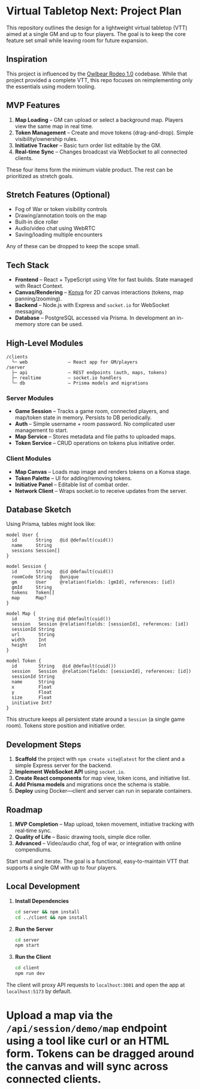 # Virtual Tabletop Next: Project Plan

This repository outlines the design for a lightweight virtual tabletop (VTT) aimed at a single GM and up to four players. The goal is to keep the core feature set small while leaving room for future expansion.

## Inspiration

This project is influenced by the [Owlbear Rodeo 1.0](https://github.com/owlbear-rodeo/owlbear-rodeo-legacy) codebase. While that project provided a complete VTT, this repo focuses on reimplementing only the essentials using modern tooling.

## MVP Features

1. **Map Loading** – GM can upload or select a background map. Players view the same map in real time.
2. **Token Management** – Create and move tokens (drag-and-drop). Simple visibility/ownership rules.
3. **Initiative Tracker** – Basic turn order list editable by the GM.
4. **Real‑time Sync** – Changes broadcast via WebSocket to all connected clients.

These four items form the minimum viable product. The rest can be prioritized as stretch goals.

## Stretch Features (Optional)

- Fog of War or token visibility controls
- Drawing/annotation tools on the map
- Built‑in dice roller
- Audio/video chat using WebRTC
- Saving/loading multiple encounters

Any of these can be dropped to keep the scope small.

## Tech Stack

- **Frontend** – React + TypeScript using Vite for fast builds. State managed with React Context.
- **Canvas/Rendering** – [Konva](https://konvajs.org/) for 2D canvas interactions (tokens, map panning/zooming).
- **Backend** – Node.js with Express and `socket.io` for WebSocket messaging.
- **Database** – PostgreSQL accessed via Prisma. In development an in-memory store can be used.

## High‑Level Modules

```
/clients
  └─ web               – React app for GM/players
/server
  ├─ api               – REST endpoints (auth, maps, tokens)
  ├─ realtime          – socket.io handlers
  └─ db                – Prisma models and migrations
```

### Server Modules

- **Game Session** – Tracks a game room, connected players, and map/token state in memory. Persists to DB periodically.
- **Auth** – Simple username + room password. No complicated user management to start.
- **Map Service** – Stores metadata and file paths to uploaded maps.
- **Token Service** – CRUD operations on tokens plus initiative order.

### Client Modules

- **Map Canvas** – Loads map image and renders tokens on a Konva stage.
- **Token Palette** – UI for adding/removing tokens.
- **Initiative Panel** – Editable list of combat order.
- **Network Client** – Wraps socket.io to receive updates from the server.

## Database Sketch

Using Prisma, tables might look like:

```prisma
model User {
  id       String   @id @default(cuid())
  name     String
  sessions Session[]
}

model Session {
  id       String   @id @default(cuid())
  roomCode String   @unique
  gm       User     @relation(fields: [gmId], references: [id])
  gmId     String
  tokens   Token[]
  map      Map?
}

model Map {
  id        String @id @default(cuid())
  session   Session @relation(fields: [sessionId], references: [id])
  sessionId String
  url       String
  width     Int
  height    Int
}

model Token {
  id        String   @id @default(cuid())
  session   Session  @relation(fields: [sessionId], references: [id])
  sessionId String
  name      String
  x         Float
  y         Float
  size      Float
  initiative Int?
}
```

This structure keeps all persistent state around a `Session` (a single game room). Tokens store position and initiative order.

## Development Steps

1. **Scaffold** the project with `npm create vite@latest` for the client and a simple Express server for the backend.
2. **Implement WebSocket API** using `socket.io`.
3. **Create React components** for map view, token icons, and initiative list.
4. **Add Prisma models** and migrations once the schema is stable.
5. **Deploy** using Docker—client and server can run in separate containers.

## Roadmap

1. **MVP Completion** – Map upload, token movement, initiative tracking with real‑time sync.
2. **Quality of Life** – Basic drawing tools, simple dice roller.
3. **Advanced** – Video/audio chat, fog of war, or integration with online compendiums.

Start small and iterate. The goal is a functional, easy‑to-maintain VTT that supports a single GM with up to four players.

## Local Development

1. **Install Dependencies**
   ```bash
   cd server && npm install
   cd ../client && npm install
   ```
2. **Run the Server**
   ```bash
   cd server
   npm start
   ```
3. **Run the Client**
   ```bash
   cd client
   npm run dev
   ```
The client will proxy API requests to `localhost:3001` and open the app at `localhost:5173` by default.

Upload a map via the `/api/session/demo/map` endpoint using a tool like curl or an HTML form.
Tokens can be dragged around the canvas and will sync across connected clients.
=======
